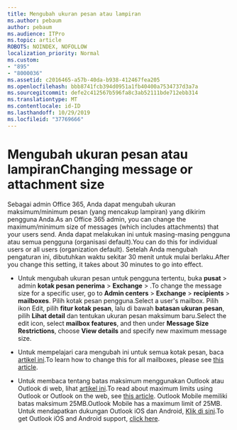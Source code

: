 ```yaml
---
title: Mengubah ukuran pesan atau lampiran
ms.author: pebaum
author: pebaum
ms.audience: ITPro
ms.topic: article
ROBOTS: NOINDEX, NOFOLLOW
localization_priority: Normal
ms.custom:
- "895"
- "8000036"
ms.assetid: c2016465-a57b-40da-b938-412467fea205
ms.openlocfilehash: bbb8741fcb394d0951a1fb40400a7534737d3a7a
ms.sourcegitcommit: defe2c412567b596fa8c3ab52111bde712ebb314
ms.translationtype: MT
ms.contentlocale: id-ID
ms.lasthandoff: 10/29/2019
ms.locfileid: "37769666"
---
```

# <a name="changing-message-or-attachment-size"></a><span data-ttu-id="a5342-102">Mengubah ukuran pesan atau lampiran</span><span class="sxs-lookup"><span data-stu-id="a5342-102">Changing message or attachment size</span></span>

<span data-ttu-id="a5342-103">Sebagai admin Office 365, Anda dapat mengubah ukuran maksimum/minimum pesan (yang mencakup lampiran) yang dikirim pengguna Anda.</span><span class="sxs-lookup"><span data-stu-id="a5342-103">As an Office 365 admin, you can change the maximum/minimum size of messages (which includes attachments) that your users send.</span></span> <span data-ttu-id="a5342-104">Anda dapat melakukan ini untuk masing-masing pengguna atau semua pengguna (organisasi default).</span><span class="sxs-lookup"><span data-stu-id="a5342-104">You can do this for individual users or all users (organization default).</span></span> <span data-ttu-id="a5342-105">Setelah Anda mengubah pengaturan ini, dibutuhkan waktu sekitar 30 menit untuk mulai berlaku.</span><span class="sxs-lookup"><span data-stu-id="a5342-105">After you change this setting, it takes about 30 minutes to go into effect.</span></span>
  
- <span data-ttu-id="a5342-106">Untuk mengubah ukuran pesan untuk pengguna tertentu, buka **pusat** \> admin **kotak pesan** **penerima** \> **Exchange** \> .</span><span class="sxs-lookup"><span data-stu-id="a5342-106">To change the message size for a specific user, go to **Admin centers** \> **Exchange** \> **recipients** \> **mailboxes**.</span></span> <span data-ttu-id="a5342-107">Pilih kotak pesan pengguna.</span><span class="sxs-lookup"><span data-stu-id="a5342-107">Select a user's mailbox.</span></span> <span data-ttu-id="a5342-108">Pilih ikon Edit, pilih **fitur kotak pesan**, lalu di bawah **batasan ukuran pesan**, pilih **Lihat detail** dan tentukan ukuran pesan maksimum baru.</span><span class="sxs-lookup"><span data-stu-id="a5342-108">Select the edit icon, select **mailbox features**, and then under **Message Size Restrictions**, choose **View details** and specify new maximum message size.</span></span>

- <span data-ttu-id="a5342-109">Untuk mempelajari cara mengubah ini untuk semua kotak pesan, baca [artikel ini](https://www.microsoft.com/microsoft-365/blog/2015/04/15/office-365-now-supports-larger-email-messages-up-to-150-mb/).</span><span class="sxs-lookup"><span data-stu-id="a5342-109">To learn how to change this for all mailboxes, please see [this article](https://www.microsoft.com/microsoft-365/blog/2015/04/15/office-365-now-supports-larger-email-messages-up-to-150-mb/).</span></span>

- <span data-ttu-id="a5342-110">Untuk membaca tentang batas maksimum menggunakan Outlook atau Outlook di web, lihat [artikel ini](https://technet.microsoft.com/library/exchange-online-limits.aspx#MessageLimits).</span><span class="sxs-lookup"><span data-stu-id="a5342-110">To read about maximum limits using Outlook or Outlook on the web, see [this article](https://technet.microsoft.com/library/exchange-online-limits.aspx#MessageLimits).</span></span> <span data-ttu-id="a5342-111">Outlook Mobile memiliki batas maksimum 25MB.</span><span class="sxs-lookup"><span data-stu-id="a5342-111">Outlook Mobile has a maximum limit of 25MB.</span></span> <span data-ttu-id="a5342-112">Untuk mendapatkan dukungan Outlook iOS dan Android, [Klik di sini](https://support.office.com/article/Get-in-app-help-for-Outlook-for-iOS-and-Android-218a22d1-9fa5-4889-b689-de1c63493243).</span><span class="sxs-lookup"><span data-stu-id="a5342-112">To get Outlook iOS and Android support, [click here](https://support.office.com/article/Get-in-app-help-for-Outlook-for-iOS-and-Android-218a22d1-9fa5-4889-b689-de1c63493243).</span></span>
